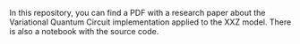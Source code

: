 In this repository, you can find a PDF with a research paper about the Variational Quantum Circuit implementation applied to the XXZ model. There is also a notebook with the source code.
